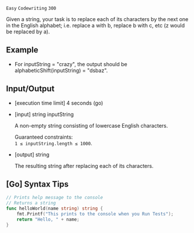 `Easy`	`Codewriting` 	`300`

Given a string, your task is to replace each of its characters by the next one in the English alphabet; i.e. replace a with b, replace b with c, etc (z would be replaced by a).

## Example

- For inputString = "crazy", the output should be alphabeticShift(inputString) = "dsbaz".

## Input/Output

- [execution time limit] 4 seconds (go)

- [input] string inputString

    A non-empty string consisting of lowercase English characters.

    Guaranteed constraints: \
    `1 ≤ inputString.length ≤ 1000`.

- [output] string

    The resulting string after replacing each of its characters.

## [Go] Syntax Tips

``` go
// Prints help message to the console
// Returns a string
func helloWorld(name string) string {
    fmt.Printf("This prints to the console when you Run Tests");
    return "Hello, " + name;
}
```
